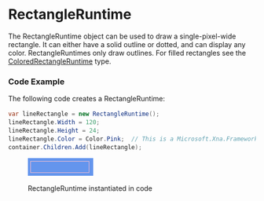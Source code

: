 # RectangleRuntime

The RectangleRuntime object can be used to draw a single-pixel-wide rectangle. It can either have a solid outline or dotted, and can display any color. RectangleRuntimes only draw outlines. For filled rectangles see the [ColoredRectangleRuntime](coloredrectangleruntime.md) type.

### Code Example

The following code creates a RectangleRuntime:

```csharp
var lineRectangle = new RectangleRuntime();
lineRectangle.Width = 120;
lineRectangle.Height = 24;
lineRectangle.Color = Color.Pink;  // This is a Microsoft.Xna.Framework.Color
container.Children.Add(lineRectangle);
```

<figure><img src="../../.gitbook/assets/image (1) (1) (1) (1) (1) (1) (1) (1) (1) (1) (1) (1) (1) (1) (1) (1) (1) (1) (1) (1) (1) (1) (1) (1) (1) (1) (1) (1) (1) (1) (1) (1).png" alt=""><figcaption><p>RectangleRuntime instantiated in code</p></figcaption></figure>

